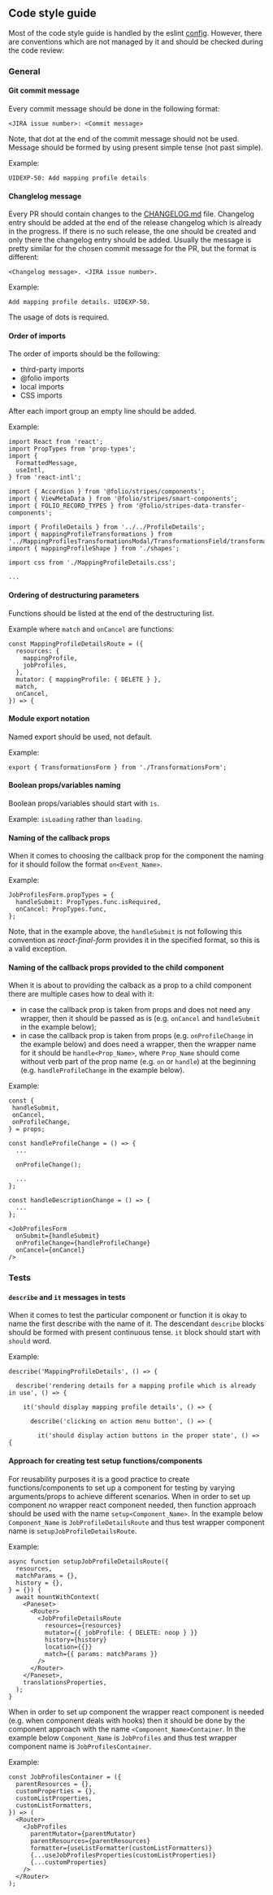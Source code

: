 ## Code style guide

Most of the code style guide is handled by the eslint [config](./.eslintrc). However, there are conventions which are not managed by it and should be checked during the code review:


### General

#### Git commit message
Every commit message should be done in the following format:
```
<JIRA issue number>: <Commit message>
```
Note, that dot at the end of the commit message should not be used. Message should be formed by using present simple tense (not past simple).
 
Example:
```
UIDEXP-50: Add mapping profile details
```

#### Changlelog message

Every PR should contain changes to the [CHANGELOG.md](./CHANGELOG.md) file. Changelog entry should be added at the end of the release changelog which is already in the progress. If there is no such release, the one should be created and only there the changelog entry should be added. Usually the message is pretty similar for the chosen commit message for the PR, but the format is different:
```
<Changelog message>. <JIRA issue number>.
```

Example:
```
Add mapping profile details. UIDEXP-50.
```

The usage of dots is required.

#### Order of imports

The order of imports should be the following:

- third-party imports
- @folio imports
- local imports
- CSS imports

After each import group an empty line should be added.

Example:
```
import React from 'react';
import PropTypes from 'prop-types';
import {
  FormattedMessage,
  useIntl,
} from 'react-intl';

import { Accordion } from '@folio/stripes/components';
import { ViewMetaData } from '@folio/stripes/smart-components';
import { FOLIO_RECORD_TYPES } from '@folio/stripes-data-transfer-components';

import { ProfileDetails } from '../../ProfileDetails';
import { mappingProfileTransformations } from '../MappingProfilesTransformationsModal/TransformationsField/transformations';
import { mappingProfileShape } from './shapes';

import css from './MappingProfileDetails.css';

...
```

#### Ordering of destructuring parameters

Functions should be listed at the end of the destructuring list.

Example where `match` and `onCancel` are functions:
```
const MappingProfileDetailsRoute = ({
  resources: {
    mappingProfile,
    jobProfiles,
  },
  mutator: { mappingProfile: { DELETE } },
  match,
  onCancel,
}) => {
```

#### Module export notation

Named export should be used, not default.

Example:
```
export { TransformationsForm } from './TransformationsForm';
```

#### Boolean props/variables naming

Boolean props/variables should start with `is`.

Example: `isLoading` rather than `loading`.

#### Naming of the callback props

When it comes to choosing the callback prop for the component the naming for it should follow the format `on<Event_Name>`.

Example:
```
JobProfilesForm.propTypes = {
  handleSubmit: PropTypes.func.isRequired,
  onCancel: PropTypes.func,
};
```

Note, that in the example above, the `handleSubmit` is not following this convention as *react-final-form* provides it in the specified format, so this is a valid exception.

#### Naming of the callback props provided to the child component

When it is about to providing the calback as a prop to a child component there are  multiple cases how to deal with it:
- in case the callback prop is taken from props and does not need any wrapper, then it should be passed as is (e.g. `onCancel` and `handleSubmit` in the example below);
- in case the callback prop is taken from props (e.g. `onProfileChange` in the example below) and does need a wrapper, then the wrapper name for it should be `handle<Prop_Name>`, where `Prop_Name` should come without verb part of the prop name (e.g. `on` or `handle`) at the beginning (e.g. `handleProfileChange` in the example below).

Example:
```
const {
 handleSubmit,
 onCancel,
 onProfileChange,
} = props;

const handleProfileChange = () => {
  ...

  onProfileChange();

  ...
};

const handleDescriptionChange = () => {
  ...
};

<JobProfilesForm
  onSubmit={handleSubmit}
  onProfileChange={handleProfileChange}
  onCancel={onCancel}
/>
```


### Tests

#### `describe` and `it` messages in tests

When it comes to test the particular component or function it is okay to name the first describe with the name of it. The descendant `describe` blocks should be formed with present continuous tense. `it` block should start with `should` word.

Example:
```
describe('MappingProfileDetails', () => {

  describe('rendering details for a mapping profile which is already in use', () => {

    it('should display mapping profile details', () => {

      describe('clicking on action menu button', () => {

        it('should display action buttons in the proper state', () => {
```

#### Approach for creating test setup functions/components

For reusability purposes it is a good practice to create functions/components to set up a component for testing by varying arguments/props to achieve different scenarios. When in order to set up component no wrapper react component needed, then function approach should be used with the name `setup<Component_Name>`. In the example below `Component_Name` is `JobProfileDetailsRoute` and thus test wrapper component name is `setupJobProfileDetailsRoute`.

Example:
```
async function setupJobProfileDetailsRoute({
  resources,
  matchParams = {},
  history = {},
} = {}) {
  await mountWithContext(
    <Paneset>
      <Router>
        <JobProfileDetailsRoute
          resources={resources}
          mutator={{ jobProfile: { DELETE: noop } }}
          history={history}
          location={{}}
          match={{ params: matchParams }}
        />
      </Router>
    </Paneset>,
    translationsProperties,
  );
}
```

When in order to set up component the wrapper react component is needed (e.g. when component deals with hooks) then it should be done by the component approach with the name `<Component_Name>Container`. In the example below `Component_Name` is `JobProfiles` and thus test wrapper component name is `JobProfilesContainer`.

Example:
```
const JobProfilesContainer = ({
  parentResources = {},
  customProperties = {},
  customListProperties,
  customListFormatters,
}) => (
  <Router>
    <JobProfiles
      parentMutator={parentMutator}
      parentResources={parentResources}
      formatter={useListFormatter(customListFormatters)}
      {...useJobProfilesProperties(customListProperties)}
      {...customProperties}
    />
  </Router>
);
```
